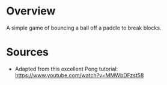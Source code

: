 # Overview
A simple game of bouncing a ball off a paddle to break blocks. 

# Sources
- Adapted from this excellent Pong tutorial: https://www.youtube.com/watch?v=MMWbDFzst58
